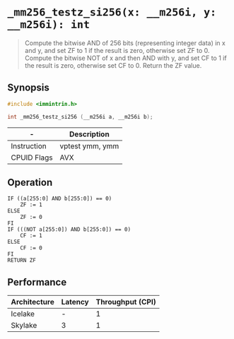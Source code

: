 `_mm256_testz_si256(x: __m256i, y: __m256i): int`
=================================================

> Compute the bitwise AND of 256 bits (representing integer data) in x and y, and set ZF to 1 if the result is zero, otherwise set ZF to 0. Compute the bitwise NOT of x and then AND with y, and set CF to 1 if the result is zero, otherwise set CF to 0. Return the ZF value.

## Synopsis

```c
#include <immintrin.h>

int _mm256_testz_si256 (__m256i a, __m256i b);
```

| -           | Description     |
| ----------- | --------------- |
| Instruction | vptest ymm, ymm |
| CPUID Flags | AVX             |

## Operation

```
IF ((a[255:0] AND b[255:0]) == 0)
	ZF := 1
ELSE
	ZF := 0
FI
IF (((NOT a[255:0]) AND b[255:0]) == 0)
	CF := 1
ELSE
	CF := 0
FI
RETURN ZF
```

## Performance

| Architecture | Latency | Throughput (CPI) |
| ------------ | ------- | ---------------- |
| Icelake      | -       | 1                |
| Skylake      | 3       | 1                |
